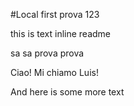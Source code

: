 #Local first prova 123

this is text inline readme

sa sa prova prova

Ciao! Mi chiamo Luis!


And here is some more text